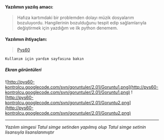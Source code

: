 #### Yazılımın yazılış amacı: ####
> Hafıza kartımdaki bir problemden dolayı müzik dosyalarım bozuluyordu. Hangilerinin bozulduğunu tespit edip sağlamlarıyla değiştirmek için yazdığım ve ilk python denemem.

#### Yazılımın ihtiyaçları: ####
> [Pys60](http://sourceforge.net/projects/pys60)

`Kullanım için yardım sayfasına bakın`

##### Ekran görüntüleri #####
![http://pys60-kontrolcu.googlecode.com/svn/goruntuler/2.01/Goruntu1.png](http://pys60-kontrolcu.googlecode.com/svn/goruntuler/2.01/Goruntu1.png)
![http://pys60-kontrolcu.googlecode.com/svn/goruntuler/2.01/Goruntu2.png](http://pys60-kontrolcu.googlecode.com/svn/goruntuler/2.01/Goruntu2.png)

---

_Yazılım simgesi Tatul simge setinden yapılmış olup Tatul simge setinin lisansıyla lisanslanmıştır_